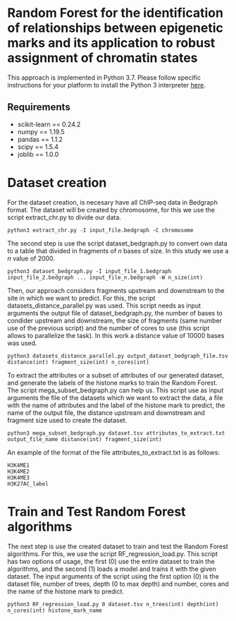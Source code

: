 # Random Forest for the identification of relationships between epigenetic marks and its application to robust assignment of chromatin states
This approach is implemented in Python 3.7. Please follow specific instructions for your platform to install the Python 3 interpreter [here](https://www.python.org/downloads/).
## Requirements
- scikit-learn == 0.24.2
- numpy ==  1.19.5
- pandas == 1.1.2
- scipy == 1.5.4
- joblib == 1.0.0
# Dataset creation
For the dataset creation, is necesary have all ChIP-seq data in Bedgraph format. The dataset will be created by chromosome, for this we use the script extract_chr.py to divide our data.
```
python3 extract_chr.py -I input_file.bedgraph -C chromosome
```

The second step is use the script dataset_bedgraph.py to convert own data to a table that divided in fragments of *n* bases of size. In this study we use a *n* value of 2000.
```
python3 dataset_bedgraph.py -I input_file_1.bedgraph input_file_2.bedgraph ... input_file_n.bedgraph -W n_size(int)
```

Then, our approach considers fragments upstream and downstream to the site in which we want to predict. For this, the script datasets_distance_parallel.py was used. This script needs as input arguments the output file of dataset_bedgraph.py, the number of bases to condider upstream and downstream, the size of fragments (same number use of the previous script) and the number of cores to use (this script allows to parallelize the task). In this work a distance value of 10000 bases was used.
```
python3 datasets_distance_parallel.py output_dataset_bedgraph_file.tsv distance(int) fragment_size(int) n_cores(int)
```

To extract the attributes or a subset of attributes of our generated dataset, and generate the labels of the histone marks to train the Random Forest. The script mega_subset_bedgraph.py can help us. This script use as input arguments the file of the datasets which we want to extract the data, a file with the name of attributes and the label of the histone mark to predict, the name of the output file, the distance upstream and downstream and fragment size used to create the dataset.
```
python3 mega_subset_bedgraph.py dataset.tsv attributes_to_extract.txt output_file_name distance(int) fragment_size(int)
```

An example of the format of the file attributes_to_extract.txt is as follows:
```
H3K4ME1
H3K4ME2
H3K4ME3
H3K27AC_label
```
# Train and Test Random Forest algorithms
The next step is use the created dataset to train and test the Random Forest algorithms. For this, we use the script RF_regression_load.py. This script has two options of usage, the first (0) use the entire dataset to train the algorithms, and the second (1) loads a model and trains it with the given dataset. The input arguments of the script using the first option (0) is the dataset file, number of trees, depth (0 to max depth) and number, cores and the name of the histone mark to predict.
```
python3 RF_regression_load.py 0 dataset.tsv n_trees(int) depth(int) n_cores(int) histone_mark_name


